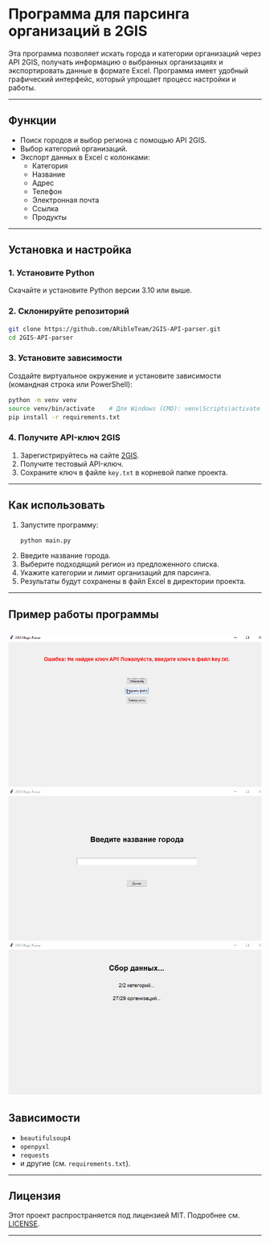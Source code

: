 # **Программа для парсинга организаций в 2GIS**  

Эта программа позволяет искать города и категории организаций через API 2GIS, получать информацию о выбранных организациях и экспортировать данные в формате Excel. Программа имеет удобный графический интерфейс, который упрощает процесс настройки и работы.  

---

## **Функции**  
- Поиск городов и выбор региона с помощью API 2GIS.  
- Выбор категорий организаций.  
- Экспорт данных в Excel с колонками:  
  - Категория  
  - Название  
  - Адрес  
  - Телефон  
  - Электронная почта  
  - Ссылка  
  - Продукты  

---

## **Установка и настройка**  

### 1. Установите Python  
Скачайте и установите Python версии 3.10 или выше.  

### 2. Склонируйте репозиторий  
```bash  
git clone https://github.com/ARibleTeam/2GIS-API-parser.git
cd 2GIS-API-parser
```  

### 3. Установите зависимости  
Создайте виртуальное окружение и установите зависимости (командная строка или PowerShell):  
```bash  
python -m venv venv  
source venv/bin/activate    # Для Windows (CMD): venv\Scripts\activate  
pip install -r requirements.txt  
```  

### 4. Получите API-ключ 2GIS  
1. Зарегистрируйтесь на сайте [2GIS](https://dev.2gis.ru/).  
2. Получите тестовый API-ключ.  
3. Сохраните ключ в файле `key.txt` в корневой папке проекта.  

---

## **Как использовать**  

1. Запустите программу:  
   ```bash  
   python main.py  
   ```  
2. Введите название города.  
3. Выберите подходящий регион из предложенного списка.  
4. Укажите категории и лимит организаций для парсинга.    
5. Результаты будут сохранены в файл Excel в директории проекта.  

---

## **Пример работы программы**  
![api_key](./assets/api_key.gif)
![category](./assets/category.gif)
![final](./assets/final.gif)
---

## **Зависимости**  
- `beautifulsoup4`  
- `openpyxl`  
- `requests`  
- и другие (см. `requirements.txt`).  

---

## **Лицензия**  
Этот проект распространяется под лицензией MIT. Подробнее см. [LICENSE](LICENSE.txt).  

---
